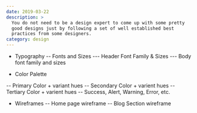 ```yaml
---
date: 2019-03-22
description: >
  You do not need to be a design expert to come up with some pretty
  good designs just by following a set of well established best
  practices from some designers.
category: design
---
```


- Typography
-- Fonts and Sizes
--- Header Font Family & Sizes
--- Body font family and sizes

- Color Palette

-- Primary Color + variant hues
-- Secondary Color + varient hues
-- Tertiary Color + varient hues
-- Success, Alert, Warning, Error, etc.

- Wireframes
-- Home page wireframe
-- Blog Section wireframe
